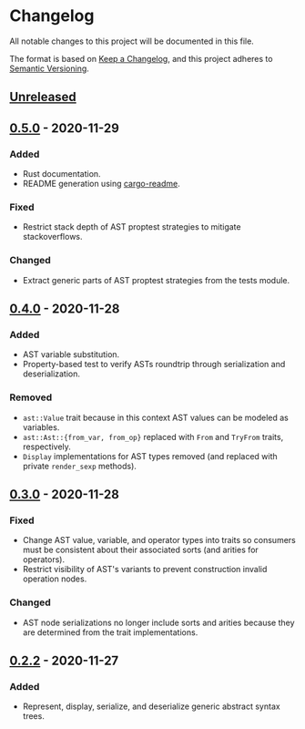 # Changelog
All notable changes to this project will be documented in this file.

The format is based on [Keep a Changelog](https://keepachangelog.com/en/1.0.0/),
and this project adheres to [Semantic Versioning](https://semver.org/spec/v2.0.0.html).

## [Unreleased]

## [0.5.0] - 2020-11-29
### Added
- Rust documentation.
- README generation using [cargo-readme](https://github.com/livioribeiro/cargo-readme).

### Fixed
- Restrict stack depth of AST proptest strategies to mitigate stackoverflows.

### Changed
- Extract generic parts of AST proptest strategies from the tests module.

## [0.4.0] - 2020-11-28
### Added
- AST variable substitution.
- Property-based test to verify ASTs roundtrip through serialization and deserialization.

### Removed
- `ast::Value` trait because in this context AST values can be modeled as variables.
- `ast::Ast::{from_var, from_op}` replaced with `From` and `TryFrom` traits, respectively.
- `Display` implementations for AST types removed (and replaced with private `render_sexp` methods).

## [0.3.0] - 2020-11-28
### Fixed
- Change AST value, variable, and operator types into traits so consumers must be consistent about their associated sorts (and arities for operators).
- Restrict visibility of AST's variants to prevent construction invalid operation nodes.

### Changed
- AST node serializations no longer include sorts and arities because they are determined from the trait implementations.

## [0.2.2] - 2020-11-27
### Added
- Represent, display, serialize, and deserialize generic abstract syntax trees.

[Unreleased]: https://github.com/mx00s/syntastic/compare/0.5.0...HEAD
[0.5.0]: https://github.com/mx00s/syntastic/compare/0.4.0...0.5.0
[0.4.0]: https://github.com/mx00s/syntastic/compare/0.3.0...0.4.0
[0.3.0]: https://github.com/mx00s/syntastic/compare/0.2.2...0.3.0
[0.2.2]: https://github.com/mx00s/syntastic/compare/0.1.0...0.2.2
